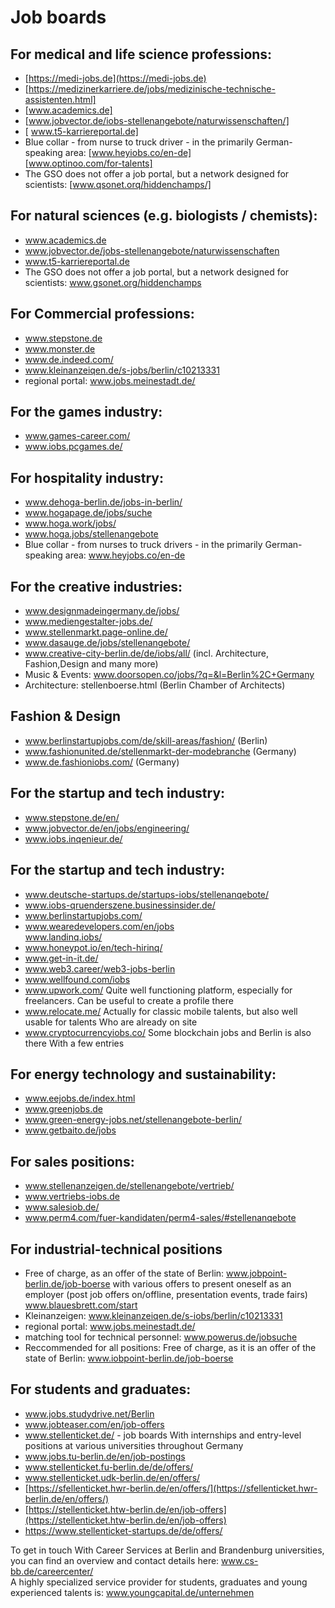 # Job boards

## For medical and life science professions:

*   [https://medi-jobs.de](https://medi-jobs.de)
*   [https://medizinerkarriere.de/jobs/medizinische-technische-assistenten.html]
*   [www.academics.de]
*   [www.jobvector.de/iobs-stellenangebote/naturwissenschaften/]
*  [ www.t5-karriereportal.de]
*   Blue collar - from nurse to truck driver - in the primarily German-speaking area: [www.heyiobs.co/en-de]  
    [www.optinoo.com/for-talents]
*   The GSO does not offer a job portal, but a network designed for scientists: [www.qsonet.orq/hiddenchamps/]

## For natural sciences (e.g. biologists / chemists):

*   www.academics.de
*   www.jobvector.de/jobs-stellenangebote/naturwissenschaften
*   www.t5-karriereportal.de
*   The GSO does not offer a job portal, but a network designed for scientists: www.gsonet.org/hiddenchamps

## For Commercial professions:

*   www.stepstone.de
*   www.monster.de
*   www.de.indeed.com/
*   www.kleinanzeiqen.de/s-jobs/berlin/c10213331
*   regional portal: www.jobs.meinestadt.de/

## For the games industry:

*   www.games-career.com/
*   www.iobs.pcgames.de/

## For hospitality industry:

*   www.dehoga-berlin.de/jobs-in-berlin/
*   www.hogapage.de/jobs/suche
*   www.hoga.work/jobs/
*   www.hoga.jobs/stellenangebote
*   Blue collar - from nurses to truck drivers - in the primarily German-speaking area: www.heyjobs.co/en-de

## For the creative industries:

*   www.designmadeingermany.de/jobs/
*   www.mediengestalter-jobs.de/
*   www.stellenmarkt.page-online.de/
*   www.dasauge.de/jobs/stellenangebote/
*   www.creative-city-berlin.de/de/iobs/all/ (incl. Architecture, Fashion,Design and many more)
*   Music & Events: www.doorsopen.co/jobs/?q=&l=Berlin%2C+Germany
*   Architecture: stellenboerse.html (Berlin Chamber of Architects)

## Fashion & Design

*   www.berlinstartupjobs.com/de/skill-areas/fashion/ (Berlin)
*   www.fashionunited.de/stellenmarkt-der-modebranche (Germany)
*   www.de.fashioniobs.com/ (Germany)

## For the startup and tech industry:

*   www.stepstone.de/en/
*   www.jobvector.de/en/jobs/engineering/
*   www.iobs.inqenieur.de/

## For the startup and tech industry:

*   www.deutsche-startups.de/startups-iobs/stellenanqebote/
*   www.iobs-qruenderszene.businessinsider.de/
*   www.berlinstartupjobs.com/
*   www.wearedevelopers.com/en/jobs  
    www.landinq.iobs/
*   www.honeypot.io/en/tech-hirinq/
*   www.get-in-it.de/
*   www.web3.career/web3-jobs-berlin
*   www.wellfound.com/iobs
*   www.upwork.com/ Quite well functioning platform, especially for freelancers. Can be useful to create a profile there
*   www.relocate.me/ Actually for classic mobile talents, but also well usable for talents Who are already on site
*   www.cryptocurrencyiobs.co/ Some blockchain jobs and Berlin is also there With a few entries

## For energy technology and sustainability:

*   www.eejobs.de/index.html
*   www.greenjobs.de
*   www.green-energy-jobs.net/stellenangebote-berlin/
*   www.getbaito.de/jobs

## For sales positions:

*   www.stellenanzeigen.de/stellenangebote/vertrieb/
*   www.vertriebs-iobs.de
*   www.salesiob.de/
*   www.perm4.com/fuer-kandidaten/perm4-sales/#stellenanqebote

## For industrial-technical positions

*   Free of charge, as an offer of the state of Berlin: www.jobpoint-berlin.de/job-boerse with various offers to present oneself as an employer (post job offers on/offline, presentation events, trade fairs) www.blauesbrett.com/start
*   Kleinanzeigen: www.kleinanzeiqen.de/s-iobs/berlin/c10213331
*   regional portal: www.jobs.meinestadt.de/
*   matching tool for technical personnel: www.powerus.de/jobsuche
*   Reccommended for all positions: Free of charge, as it is an offer of the state of Berlin: www.iobpoint-berlin.de/job-boerse

## For students and graduates:

*   www.jobs.studydrive.net/Berlin
*   www.jobteaser.com/en/job-offers
*   www.stellenticket.de/ - job boards With internships and entry-level positions at various universities throughout Germany
*   www.jobs.tu-berlin.de/en/job-postings
*   www.stellenticket.fu-berlin.de/de/offers/
*   www.stellenticket.udk-berlin.de/en/offers/
*   [https://sfellenticket.hwr-berlin.de/en/offers/](https://sfellenticket.hwr-berlin.de/en/offers/)
*   [https://stellenticket.htw-berlin.de/en/job-offers](https://stellenticket.htw-berlin.de/en/job-offers)
*   https://www.stellenticket-startups.de/de/offers/

To get in touch With Career Services at Berlin and Brandenburg universities, you can find an overview and contact details here: www.cs-bb.de/careercenter/  
A highly specialized service provider for students, graduates and young experienced talents is: www.youngcapital.de/unternehmen
